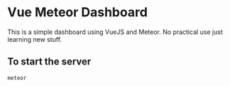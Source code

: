 # Vue Meteor Dashboard

This is a simple dashboard using VueJS and Meteor. No practical use just learning new stuff.

## To start the server

`meteor`
